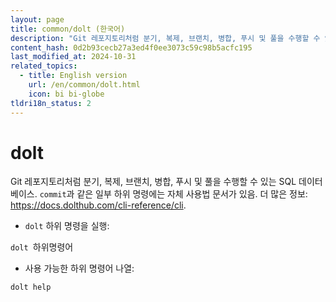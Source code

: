 ```yaml
---
layout: page
title: common/dolt (한국어)
description: "Git 레포지토리처럼 분기, 복제, 브랜치, 병합, 푸시 및 풀을 수행할 수 있는 SQL 데이터베이스."
content_hash: 0d2b93cecb27a3ed4f0ee3073c59c98b5acfc195
last_modified_at: 2024-10-31
related_topics:
  - title: English version
    url: /en/common/dolt.html
    icon: bi bi-globe
tldri18n_status: 2
---
```

# dolt

Git 레포지토리처럼 분기, 복제, 브랜치, 병합, 푸시 및 풀을 수행할 수 있는 SQL 데이터베이스.
`commit`과 같은 일부 하위 명령에는 자체 사용법 문서가 있음.
더 많은 정보: <https://docs.dolthub.com/cli-reference/cli>.

- `dolt` 하위 명령을 실행:

`dolt `<span class="tldr-var badge badge-pill bg-dark-lm bg-white-dm text-white-lm text-dark-dm font-weight-bold">하위명령어</span>

- 사용 가능한 하위 명령어 나열:

`dolt help`
